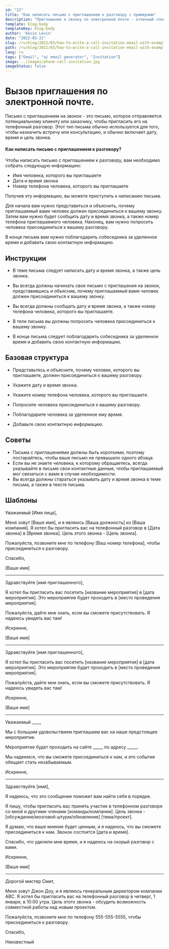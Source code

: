 ```yaml
---
id: "22"
title: "Как написать письмо с приглашением к разговору с примерами"
description: "Приглашение к звонку по электронной почте - отличный способ назначить встречу или консультацию с потенциальным клиентом или заказчиком"
template: blog-body
templateKey: blog-body
author: 'Kevin Levin'
date: "2022-03-21"
slug: /ru/blog/2022/03/how-to-write-a-call-invitation-email-with-examples
path: /ru/blog/2022/03/how-to-write-a-call-invitation-email-with-examples
lang: ru
tags: ["Email", "ai email generator", "Invitation"]
image: ../images/phone-call-invitation.jpg
imageStatus: false
---
```

# Вызов приглашения по электронной почте.


Письмо с приглашением на звонок - это письмо, которое отправляется потенциальному клиенту или заказчику, чтобы пригласить его на телефонный разговор. Этот тип письма обычно используется для того, чтобы назначить встречу или консультацию, и обычно включает дату, время и цель звонка.

#### Как написать письмо с приглашением к разговору?

Чтобы написать письмо с приглашением к разговору, вам необходимо собрать следующую информацию:

- Имя человека, которого вы приглашаете
- Дата и время звонка
- Номер телефона человека, которого вы приглашаете

Получив эту информацию, вы можете приступить к написанию письма.

Для начала вам нужно представиться и объяснить, почему приглашаемый вами человек должен присоединиться к вашему звонку. Затем вам нужно будет сообщить дату и время звонка, а также номер телефона приглашаемого человека. Наконец, вам нужно попросить человека присоединиться к вашему разговору.

В конце письма вам нужно поблагодарить собеседника за уделенное время и добавить свою контактную информацию.

## Инструкции

- В теме письма следует написать дату и время звонка, а также цель звонка.

- Вы всегда должны начинать свое письмо с приглашения на звонок, представившись и объяснив, почему приглашаемый вами человек должен присоединиться к вашему звонку.

- Вы всегда должны сообщать дату и время звонка, а также номер телефона человека, которого вы приглашаете.

- В теле письма вы должны попросить человека присоединиться к вашему звонку.

- В конце письма следует поблагодарить собеседника за уделенное время и добавить свою контактную информацию.


## Базовая структура

- Представьтесь и объясните, почему человек, которого вы приглашаете, должен присоединиться к вашему разговору.

- Укажите дату и время звонка.

- Укажите номер телефона человека, которого вы приглашаете.

- Попросите человека присоединиться к вашему разговору.

- Поблагодарите человека за уделенное ему время.

- Добавьте свою контактную информацию.


## Советы

- Письма с приглашениями должны быть короткими, поэтому постарайтесь, чтобы ваше письмо не превышало одного абзаца.
- Если вы не знаете человека, к которому обращаетесь, всегда указывайте в письме свои контактные данные, чтобы приглашаемый мог связаться с вами в случае необходимости.
- Вы всегда должны стараться указывать дату и время звонка в теме письма, а также в тексте письма.

## Шаблоны

Уважаемый [Имя лица],

Меня зовут [Ваше имя], и я являюсь [Ваша должность] из [Ваша компания]. Я хотел бы пригласить вас на телефонный разговор в [Дата звонка] в [Время звонка]. Цель этого звонка - [Цель звонка].

Пожалуйста, позвоните мне по телефону [Ваш номер телефона], чтобы присоединиться к разговору.

Спасибо,

[Ваше имя]

---

Здравствуйте [имя приглашенного],

Я хотел бы пригласить вас посетить [название мероприятия] в [дата мероприятия]. Это мероприятие будет проходить в [место проведения мероприятия].

Пожалуйста, дайте мне знать, если вы сможете присутствовать. Я надеюсь увидеть вас там!

Искренне,

[Ваше имя]

---

Здравствуйте [имя приглашенного],

Я хотел бы пригласить вас посетить [название мероприятия] в [дата мероприятия]. Это мероприятие будет проходить в [место проведения мероприятия].

Пожалуйста, дайте мне знать, если вы сможете присутствовать. Я надеюсь увидеть вас там!

Искренне,

[Ваше имя]

---

Уважаемый ____,

Мы с большим удовольствием приглашаем вас на наше предстоящее мероприятие.

Мероприятие будет проходить на сайте _____ по адресу _____.

Мы надеемся, что вы сможете присоединиться к нам, и это событие обещает стать незабываемым.

Искренне,

---

Здравствуйте [имя],

Я надеюсь, что это сообщение поможет вам найти себя в порядке.

Я пишу, чтобы пригласить вас принять участие в телефонном разговоре со мной и другими членами [команды/компании]. Цель звонка - [обсуждение/мозговой штурм/обновление] [тема/проект].

Я думаю, что ваше мнение будет ценным, и я надеюсь, что вы сможете присоединиться к нам. Звонок состоится [дата и время].

Спасибо, что уделили мне время, и я надеюсь на скорый разговор с вами.

Искренне,

[Ваше имя]

---

Дорогой мистер Смит,

Меня зовут Джон Доу, и я являюсь генеральным директором компании ABC. Я хотел бы пригласить вас на телефонный разговор в четверг, 1 января, в 10:00 утра. Цель этого звонка - обсудить возможность совместной работы над новым проектом.

Пожалуйста, позвоните мне по телефону 555-555-5555, чтобы присоединиться к разговору.

Спасибо,

Неизвестный
